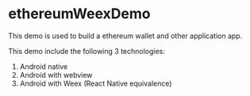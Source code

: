# ethereumWeexDemo

This demo is used to build a ethereum wallet and other application app.

This demo include the following 3 technologies:

1. Android native
2. Android with webview
3. Android with Weex (React Native equivalence)
